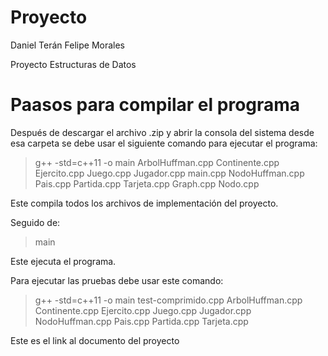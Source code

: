 # Proyecto
Daniel Terán
Felipe Morales

Proyecto Estructuras de Datos

# Paasos para compilar el programa

Después de descargar el archivo .zip y abrir la consola del sistema desde esa carpeta
se debe usar el siguiente comando para ejecutar el programa:

  > g++ -std=c++11 -o main ArbolHuffman.cpp Continente.cpp Ejercito.cpp Juego.cpp Jugador.cpp main.cpp NodoHuffman.cpp Pais.cpp Partida.cpp Tarjeta.cpp Graph.cpp Nodo.cpp

  Este compila todos los archivos de implementación del proyecto.

Seguido de:

  > main

  Este ejecuta el programa.

Para ejecutar las pruebas debe usar este comando:

  > g++ -std=c++11 -o main test-comprimido.cpp ArbolHuffman.cpp Continente.cpp Ejercito.cpp Juego.cpp Jugador.cpp NodoHuffman.cpp Pais.cpp Partida.cpp Tarjeta.cpp

  Este es el link al documento del proyecto
